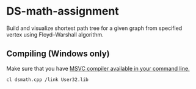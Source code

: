 # DS-math-assignment
Build and visualize shortest path tree for a given graph from specified vertex using Floyd–Warshall algorithm.

## Compiling (Windows only)

Make sure that you have [MSVC compiler available in your command line.](https://docs.microsoft.com/en-us/cpp/build/walkthrough-compiling-a-native-cpp-program-on-the-command-line?view=vs-2019)

```
cl dsmath.cpp /link User32.lib
```
